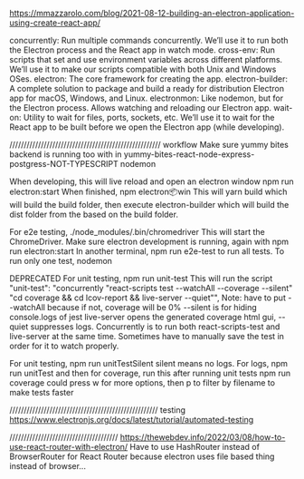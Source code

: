 https://mmazzarolo.com/blog/2021-08-12-building-an-electron-application-using-create-react-app/

concurrently: Run multiple commands concurrently. We’ll use it to run both the Electron process and the React app in watch mode.
cross-env: Run scripts that set and use environment variables across different platforms. We’ll use it to make our scripts compatible with both Unix and Windows OSes.
electron: The core framework for creating the app.
electron-builder: A complete solution to package and build a ready for distribution Electron app for macOS, Windows, and Linux.
electronmon: Like nodemon, but for the Electron process. Allows watching and reloading our Electron app.
wait-on: Utility to wait for files, ports, sockets, etc. We’ll use it to wait for the React app to be built before we open the Electron app (while developing).

/////////////////////////////////////////////////////
workflow
Make sure yummy bites backend is running too with in yummy-bites-react-node-express-postgress-NOT-TYPESCRIPT
    nodemon

When developing, this will live reload and open an electron window
    npm run electron:start 
When finished,
    npm electron:package:win
This will yarn build which will build the build folder, then execute electron-builder which will build the dist folder from the based on the build folder.


For e2e testing, 
    ./node_modules/.bin/chromedriver
This will start the ChromeDriver. Make sure electron development is running, again with
    npm run electron:start 
In another terminal, 
    npm run e2e-test
to run all tests. To run only one test, 
    nodemon <File name of test>
 
DEPRECATED 
For unit testing,
    npm run unit-test
This will run the script 
    "unit-test": "concurrently \"react-scripts test --watchAll --coverage --silent\" \"cd coverage && cd lcov-report && live-server --quiet\"",
Note: have to put --watchAll because if not, coverage will be 0%
--silent is for hiding console.logs of jest
live-server opens the generated coverage html gui, --quiet suppresses logs. Concurrently is to run both react-scripts-test and live-server at the same time. Sometimes have to manually save the test in order for it to watch properly.

For unit testing,
    npm run unitTestSilent
silent means no logs. For logs,
    npm run unitTest
and then for coverage, run this after running unit tests
    npm run coverage
could press w for more options, then p to filter by filename to make tests faster


////////////////////////////////////////////////////
testing
https://www.electronjs.org/docs/latest/tutorial/automated-testing

//////////////////////////////////////
https://thewebdev.info/2022/03/08/how-to-use-react-router-with-electron/
Have to use HashRouter instead of BrowserRouter for React Router because electron uses file based thing instead of browser...